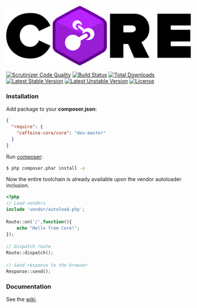 ![Core](core-logo.png)


[![Scrutinizer Code Quality](https://scrutinizer-ci.com/g/caffeina-core/core/badges/quality-score.png?b=master)](https://scrutinizer-ci.com/g/caffeina-core/core/?branch=master)
[![Build Status](https://scrutinizer-ci.com/g/caffeina-core/core/badges/build.png?b=master)](https://scrutinizer-ci.com/g/caffeina-core/core/build-status/master)
[![Total Downloads](https://poser.pugx.org/caffeina-core/core/downloads.svg)](https://packagist.org/packages/caffeina-core/core)
[![Latest Stable Version](https://poser.pugx.org/caffeina-core/core/v/stable.svg)](https://packagist.org/packages/caffeina-core/core)
[![Latest Unstable Version](https://poser.pugx.org/caffeina-core/core/v/unstable.svg)](https://packagist.org/packages/caffeina-core/core)
[![License](https://poser.pugx.org/caffeina-core/core/license.svg)](https://packagist.org/packages/caffeina-core/core)


### Installation

Add package to your **composer.json**:

```json
{
  "require": {
    "caffeina-core/core": "dev-master"
  }
}
```

Run [composer](https://getcomposer.org/download/):

```bash
$ php composer.phar install -o
```

Now the entire toolchain is already available upon the vendor autoloader inclusion.

```php
<?php
// Load vendors
include 'vendor/autoload.php';

Route::on('/',function(){
	echo "Hello from Core!";
});

// Dispatch route
Route::dispatch();

// Send response to the browser
Response::send();
```

### Documentation

See the [wiki](https://github.com/caffeina-core/core/wiki).

